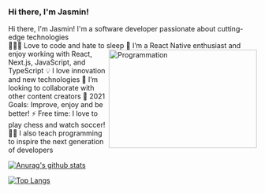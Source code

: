 ### Hi there, I'm Jasmin!


Hi there, I'm Jasmin!
I'm a software developer passionate about cutting-edge technologies
<br />
👨🏻‍💻 Love to code and hate to sleep <img align="right" src="https://i.giphy.com/media/hrRJ41JB2zlgZiYcCw/200w.webp" alt="Programmation" width="300" height="200"/>
🌱 I’m a React Native enthusiast and enjoy working with React, Next.js, JavaScript, and TypeScript
💡 I love innovation and new technologies
👯 I’m looking to collaborate with other content creators
🥅 2021 Goals: Improve, enjoy and be better!
⚡ Free time: I love to play chess and watch soccer!
👨‍🏫 I also teach programming to inspire the next generation of developers
<br />

[![Anurag's github stats](https://github-readme-stats.vercel.app/api?username=Jalson1982&count_private=true&show_icons=true&theme=react)](https://github.com/anuraghazra/github-readme-stats)

[![Top Langs](https://github-readme-stats.vercel.app/api/top-langs/?username=Jalson1982&count_private=true&show_icons=true&theme=react&count_private=true)](https://github.com/anuraghazra/github-readme-stats)

[Ministry of programming]: https://mop.ba
[linkedin]: https://www.linkedin.com/in/jasmin-fajkic-674b81136/
[War on Cancer]:https://www.waroncancer.com
